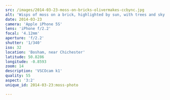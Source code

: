 ```yaml
---
src: /images/2014-03-23-moss-on-bricks-olivermakes-ccbync.jpg
alt: 'Wisps of moss on a brick, highlighted by sun, with trees and sky far in the background'
date: 2014-03-23
camera: 'Apple iPhone 5S'
lens: 'iPhone f/2.2'
focal: '4.12mm'
aperture: 'f/2.2'
shutter: '1/340'
iso: 32
location: 'Bosham, near Chichester'
latitude: 50.8286
longitude: -0.8593
zoom: 14
description: 'VSCOcam k1'
quality: 55
aspect: '3:2'
unique_id: 2014-03-23:moss-photo

---
```


